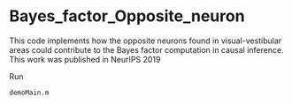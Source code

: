 # Bayes_factor_Opposite_neuron
This code implements how the opposite neurons found in visual-vestibular areas could contribute to the Bayes factor computation in causal inference.
This work was published in NeurIPS 2019

Run 
```
demoMain.m
```
